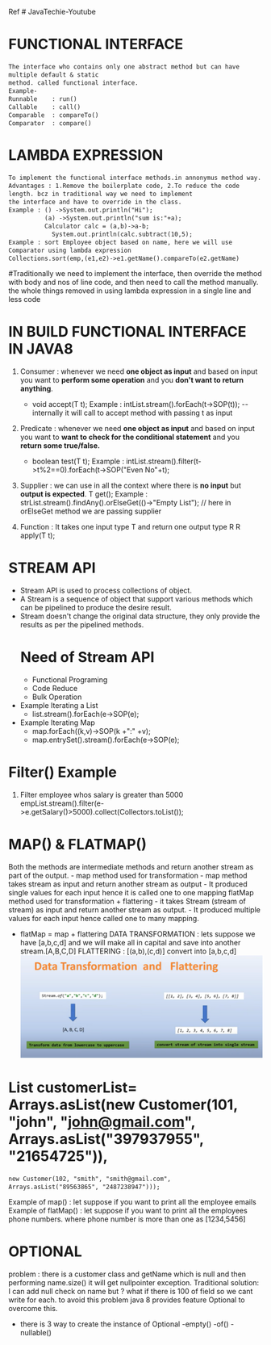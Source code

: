 Ref # JavaTechie-Youtube
# FUNCTIONAL INTERFACE
    The interface who contains only one abstract method but can have multiple default & static
    method. called functional interface.
    Example-
    Runnable    : run()
    Callable    : call()
    Comparable  : compareTo()
    Comparator  : compare()

# LAMBDA EXPRESSION
    To implement the functional interface methods.in annonymus method way.
    Advantages : 1.Remove the boilerplate code, 2.To reduce the code length. bcz in traditional way we need to implement
    the interface and have to override in the class.
    Example : () ->System.out.println("Hi");
              (a) ->System.out.println("sum is:"+a);
              Calculator calc = (a,b)->a-b;
                System.out.println(calc.subtract(10,5);
    Example : sort Employee object based on name, here we will use Comparator using lambda expression
    Collections.sort(emp,(e1,e2)->e1.getName().compareTo(e2.getName)
#Traditionally we need to implement the interface, then override the method with body and nos of line code, and then need
to call the method manually. the whole things removed in using lambda expression in a single line and less code

# IN BUILD FUNCTIONAL INTERFACE IN JAVA8
1. Consumer : whenever we need **one object as input** and based on input you want to **perform some operation** and
   you **don't want to return anything**.
   - void accept(T t);
    Example : intList.stream().forEach(t->SOP(t));   -- internally it will call to accept method with passing t as input
2. Predicate :  whenever we need **one object as input** and based on input you want to **want to check for the conditional statement** and
   you **return some true/false.**
    - boolean test(T t);
    Example : intList.stream().filter(t->t%2==0).forEach(t->SOP("Even No"+t);
3. Supplier : we can use in all the context where there is **no input** but **output is expected**. 
    T get();
    Example : strList.stream().findAny().orElseGet(()->"Empty List"); // here in orElseGet method we are passing supplier

4. Function : It takes one input type T and return one output type R
    R apply(T t);

# STREAM API
- Stream API is used to process collections of object.
- A Stream is a sequence of object that support various methods which can be pipelined to produce the desire result.
- Stream doesn't change the original data structure, they only provide the results as per the pipelined methods.
    # Need of Stream API
    - Functional Programing
    - Code Reduce
    - Bulk Operation
- Example Iterating a List
  - list.stream().forEach(e->SOP(e);
- Example Iterating Map
  - map.forEach((k,v)->SOP(k +":" +v);
  - map.entrySet().stream().forEach(e->SOP(e);
# Filter() Example
1. Filter employee whos salary is greater than 5000
   empList.stream().filter(e->e.getSalary()>5000).collect(Collectors.toList());    

# MAP() & FLATMAP()
Both the methods are intermediate methods and return another stream as part of the output.
    - map method used for transformation
    - map method takes stream as input and return another stream as output
    - It produced single values for each input hence it is called one to one mapping
flatMap method used for transformation + flattering
    - it takes Stream<Stream> (stream of stream) as input and return another stream as output.
    - It produced multiple values for each input hence called one to many mapping.
- flatMap = map + flattering
DATA TRANSFORMATION : lets suppose we have [a,b,c,d] and we will make all in capital and save into another stream.[A,B,C,D]
FLATTERING : [(a,b),(c,d)] convert into [a,b,c,d]
  ![img.png](img.png)
# List<Customer> customerList= Arrays.asList(new Customer(101, "john", "john@gmail.com", Arrays.asList("397937955", "21654725")),
    new Customer(102, "smith", "smith@gmail.com", Arrays.asList("89563865", "2487238947")));
 Example of map() : let suppose if you want to print all the employee emails
 Example of flatMap() : let suppose if you want to print all the employees phone numbers. where phone number is more than one as [1234,5456]
 
# OPTIONAL
problem : there is a customer class and getName which is null and then performing name.size() it will get nullpointer exception.
Traditional solution: I can add null check on name but ? what if there is 100 of field so we cant write for each.
to avoid this problem java 8 provides feature Optional<T> to overcome this.
- there is 3 way to create the instance of Optional
    -empty()
    -of()
    -nullable()


